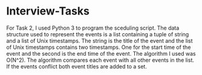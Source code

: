 # Interview-Tasks

For Task 2, I used Python 3 to program the sceduling script. The data structure used to represent the events is a list containing a tuple of string and a list of Unix timestamps. The string is the title of the event and the list of Unix timestamps contains two timestamps. One for the start time of the event and the second is the end time of the event. The algorithm I used was O(N^2). The algorithm compares each event with all other events in the list. If the events conflict both event titles are added to a set. 

